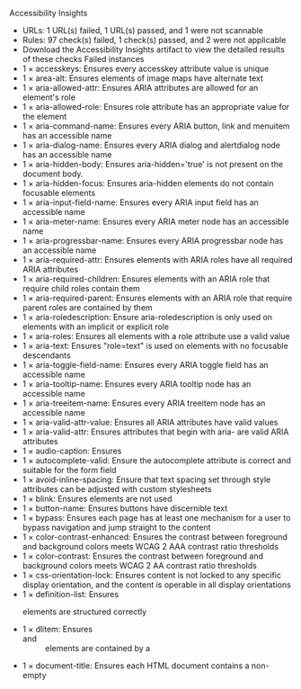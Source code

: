 Accessibility Insights
* URLs: 1 URL(s) failed, 1 URL(s) passed, and 1 were not scannable
* Rules: 97 check(s) failed, 1 check(s) passed, and 2 were not applicable
* Download the Accessibility Insights artifact to view the detailed results of these checks
Failed instances
* 1 × accesskeys:  Ensures every accesskey attribute value is unique
* 1 × area-alt:  Ensures <area> elements of image maps have alternate text
* 1 × aria-allowed-attr:  Ensures ARIA attributes are allowed for an element's role
* 1 × aria-allowed-role:  Ensures role attribute has an appropriate value for the element
* 1 × aria-command-name:  Ensures every ARIA button, link and menuitem has an accessible name
* 1 × aria-dialog-name:  Ensures every ARIA dialog and alertdialog node has an accessible name
* 1 × aria-hidden-body:  Ensures aria-hidden='true' is not present on the document body.
* 1 × aria-hidden-focus:  Ensures aria-hidden elements do not contain focusable elements
* 1 × aria-input-field-name:  Ensures every ARIA input field has an accessible name
* 1 × aria-meter-name:  Ensures every ARIA meter node has an accessible name
* 1 × aria-progressbar-name:  Ensures every ARIA progressbar node has an accessible name
* 1 × aria-required-attr:  Ensures elements with ARIA roles have all required ARIA attributes
* 1 × aria-required-children:  Ensures elements with an ARIA role that require child roles contain them
* 1 × aria-required-parent:  Ensures elements with an ARIA role that require parent roles are contained by them
* 1 × aria-roledescription:  Ensure aria-roledescription is only used on elements with an implicit or explicit role
* 1 × aria-roles:  Ensures all elements with a role attribute use a valid value
* 1 × aria-text:  Ensures "role=text" is used on elements with no focusable descendants
* 1 × aria-toggle-field-name:  Ensures every ARIA toggle field has an accessible name
* 1 × aria-tooltip-name:  Ensures every ARIA tooltip node has an accessible name
* 1 × aria-treeitem-name:  Ensures every ARIA treeitem node has an accessible name
* 1 × aria-valid-attr-value:  Ensures all ARIA attributes have valid values
* 1 × aria-valid-attr:  Ensures attributes that begin with aria- are valid ARIA attributes
* 1 × audio-caption:  Ensures <audio> elements have captions
* 1 × autocomplete-valid:  Ensure the autocomplete attribute is correct and suitable for the form field
* 1 × avoid-inline-spacing:  Ensure that text spacing set through style attributes can be adjusted with custom stylesheets
* 1 × blink:  Ensures <blink> elements are not used
* 1 × button-name:  Ensures buttons have discernible text
* 1 × bypass:  Ensures each page has at least one mechanism for a user to bypass navigation and jump straight to the content
* 1 × color-contrast-enhanced:  Ensures the contrast between foreground and background colors meets WCAG 2 AAA contrast ratio thresholds
* 1 × color-contrast:  Ensures the contrast between foreground and background colors meets WCAG 2 AA contrast ratio thresholds
* 1 × css-orientation-lock:  Ensures content is not locked to any specific display orientation, and the content is operable in all display orientations
* 1 × definition-list:  Ensures <dl> elements are structured correctly
* 1 × dlitem:  Ensures <dt> and <dd> elements are contained by a <dl>
* 1 × document-title:  Ensures each HTML document contains a non-empty <title> element
* 1 × duplicate-id-active:  Ensures every id attribute value of active elements is unique
* 1 × duplicate-id-aria:  Ensures every id attribute value used in ARIA and in labels is unique
* 1 × duplicate-id:  Ensures every id attribute value is unique
* 1 × empty-heading:  Ensures headings have discernible text
* 1 × empty-table-header:  Ensures table headers have discernible text
* 1 × focus-order-semantics:  Ensures elements in the focus order have a role appropriate for interactive content
* 1 × form-field-multiple-labels:  Ensures form field does not have multiple label elements
* 1 × frame-focusable-content:  Ensures <frame> and <iframe> elements with focusable content do not have tabindex=-1
* 1 × frame-tested:  Ensures <iframe> and <frame> elements contain the axe-core script
* 1 × frame-title-unique:  Ensures <iframe> and <frame> elements contain a unique title attribute
* 1 × frame-title:  Ensures <iframe> and <frame> elements have an accessible name
* 1 × heading-order:  Ensures the order of headings is semantically correct
* 1 × hidden-content:  Informs users about hidden content.
* 1 × html-has-lang:  Ensures every HTML document has a lang attribute
* 1 × html-lang-valid:  Ensures the lang attribute of the <html> element has a valid value
* 1 × html-xml-lang-mismatch:  Ensure that HTML elements with both valid lang and xml:lang attributes agree on the base language of the page
* 1 × identical-links-same-purpose:  Ensure that links with the same accessible name serve a similar purpose
* 1 × image-alt:  Ensures <img> elements have alternate text or a role of none or presentation
* 1 × image-redundant-alt:  Ensure image alternative is not repeated as text
* 1 × input-button-name:  Ensures input buttons have discernible text
* 1 × input-image-alt:  Ensures <input type="image"> elements have alternate text
* 1 × label-content-name-mismatch:  Ensures that elements labelled through their content must have their visible text as part of their accessible name
* 1 × label-title-only:  Ensures that every form element has a visible label and is not solely labeled using hidden labels, or the title or aria-describedby attributes
* 1 × label:  Ensures every form element has a label
* 1 × landmark-banner-is-top-level:  Ensures the banner landmark is at top level
* 1 × landmark-complementary-is-top-level:  Ensures the complementary landmark or aside is at top level
* 1 × landmark-contentinfo-is-top-level:  Ensures the contentinfo landmark is at top level
* 1 × landmark-main-is-top-level:  Ensures the main landmark is at top level
* 1 × landmark-no-duplicate-banner:  Ensures the document has at most one banner landmark
* 1 × landmark-no-duplicate-contentinfo:  Ensures the document has at most one contentinfo landmark
* 1 × landmark-no-duplicate-main:  Ensures the document has at most one main landmark
* 1 × landmark-one-main:  Ensures the document has a main landmark
* 1 × landmark-unique:  Landmarks should have a unique role or role/label/title (i.e. accessible name) combination
* 1 × link-in-text-block:  Ensure links are distinguished from surrounding text in a way that does not rely on color
* 1 × link-name:  Ensures links have discernible text
* 1 × list:  Ensures that lists are structured correctly
* 1 × listitem:  Ensures <li> elements are used semantically
* 1 × marquee:  Ensures <marquee> elements are not used
* 1 × meta-refresh:  Ensures <meta http-equiv="refresh"> is not used
* 1 × meta-viewport-large:  Ensures <meta name="viewport"> can scale a significant amount
* 1 × meta-viewport:  Ensures <meta name="viewport"> does not disable text scaling and zooming
* 1 × nested-interactive:  Ensures interactive controls are not nested as they are not always announced by screen readers or can cause focus problems for assistive technologies
* 1 × no-autoplay-audio:  Ensures <video> or <audio> elements do not autoplay audio for more than 3 seconds without a control mechanism to stop or mute the audio
* 1 × object-alt:  Ensures <object> elements have alternate text
* 1 × p-as-heading:  Ensure bold, italic text and font-size is not used to style <p> elements as a heading
* 1 × page-has-heading-one:  Ensure that the page, or at least one of its frames contains a level-one heading
* 1 × presentation-role-conflict:  Flags elements whose role is none or presentation and which cause the role conflict resolution to trigger.
* 1 × region:  Ensures all page content is contained by landmarks
* 1 × role-img-alt:  Ensures [role='img'] elements have alternate text
* 1 × scope-attr-valid:  Ensures the scope attribute is used correctly on tables
* 1 × scrollable-region-focusable:  Ensure elements that have scrollable content are accessible by keyboard
* 1 × select-name:  Ensures select element has an accessible name
* 1 × server-side-image-map:  Ensures that server-side image maps are not used
* 1 × skip-link:  Ensure all skip links have a focusable target
* 1 × svg-img-alt:  Ensures <svg> elements with an img, graphics-document or graphics-symbol role have an accessible text
* 1 × tabindex:  Ensures tabindex attribute values are not greater than 0
* 1 × table-duplicate-name:  Ensure the <caption> element does not contain the same text as the summary attribute
* 1 × table-fake-caption:  Ensure that tables with a caption use the <caption> element.
* 1 × td-has-header:  Ensure that each non-empty data cell in a <table> larger than 3 by 3  has one or more table headers
* 1 × td-headers-attr:  Ensure that each cell in a table that uses the headers attribute refers only to other cells in that table
* 1 × th-has-data-cells:  Ensure that <th> elements and elements with role=columnheader/rowheader have data cells they describe
* 1 × valid-lang:  Ensures lang attributes have valid values
* 1 × video-caption:  Ensures <video> elements have captions

-------------------
This scan used axe-core axeVersion (https://github.com/dequelabs/axe-core/releases/tag/vaxeVersion) with userAgent and browser resolution 1920x800.
